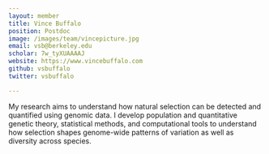 ```yaml
---
layout: member
title: Vince Buffalo
position: Postdoc
image: /images/team/vincepicture.jpg
email: vsb@berkeley.edu
scholar: 7w_tyXUAAAAJ
website: https://www.vincebuffalo.com
github: vsbuffalo
twitter: vsbuffalo

---
```



My research aims to understand how natural selection can be detected and quantified using genomic data. 
I develop population and quantitative genetic theory, statistical methods, and computational tools to understand how 
selection shapes genome-wide patterns of variation as well as diversity across species.
